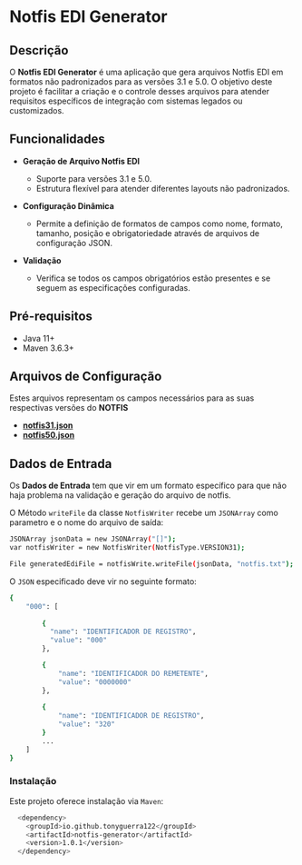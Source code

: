 # Notfis EDI Generator

## Descrição

O **Notfis EDI Generator** é uma aplicação que gera arquivos Notfis EDI em formatos não padronizados para as versões 3.1 e 5.0. O objetivo deste projeto é facilitar a criação e o controle desses arquivos para atender requisitos específicos de integração com sistemas legados ou customizados.

## Funcionalidades

- **Geração de Arquivo Notfis EDI**
  - Suporte para versões 3.1 e 5.0.
  - Estrutura flexível para atender diferentes layouts não padronizados.
  
- **Configuração Dinâmica**
  - Permite a definição de formatos de campos como nome, formato, tamanho, posição e obrigatoriedade através de arquivos de configuração JSON.

- **Validação**
  - Verifica se todos os campos obrigatórios estão presentes e se seguem as especificações configuradas.

## Pré-requisitos
-   Java 11+
-   Maven 3.6.3+

## Arquivos de Configuração
    
Estes arquivos representam os campos necessários para as suas respectivas versões do **NOTFIS**
- **[notfis31.json](src/main/resources/notfis/notfis31.json)**
- **[notfis50.json](src/main/resources/notfis/notfis50.json)**

## Dados de Entrada

Os **Dados de Entrada** tem que vir em um formato específico para que não haja problema na validação e geração do arquivo de notfis.

O Método `writeFile` da classe `NotfisWriter` recebe um `JSONArray` como parametro e o nome do arquivo de saída:

```bash
JSONArray jsonData = new JSONArray("[]");
var notfisWriter = new NotfisWriter(NotfisType.VERSION31);

File generatedEdiFile = notfisWrite.writeFile(jsonData, "notfis.txt");
```

O `JSON` especificado deve vir no seguinte formato:
```bash
{
    "000": [
        
        {
          "name": "IDENTIFICADOR DE REGISTRO",
          "value": "000"
        },

        {
            "name": "IDENTIFICADOR DO REMETENTE",
            "value": "0000000"
        },
        
        {
            "name": "IDENTIFICADOR DE REGISTRO",
            "value": "320"
        }
        ...
    ]
}
```

### Instalação
Este projeto oferece instalação via `Maven`:
```bash
  <dependency>
    <groupId>io.github.tonyguerra122</groupId>
    <artifactId>notfis-generator</artifactId>
    <version>1.0.1</version>
  </dependency> 
```
